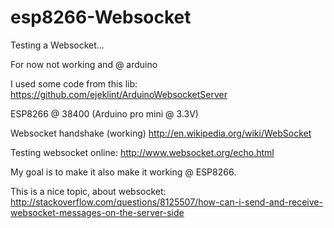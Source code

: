 esp8266-Websocket
=================

Testing a Websocket... 

For now not working and @ arduino

I used some code from this lib:
https://github.com/ejeklint/ArduinoWebsocketServer

ESP8266 @ 38400 (Arduino pro mini @ 3.3V)

Websocket handshake (working)
http://en.wikipedia.org/wiki/WebSocket

Testing websocket online:
http://www.websocket.org/echo.html

My goal is to make it also make it working @  ESP8266.

This is a nice topic, about websocket:
http://stackoverflow.com/questions/8125507/how-can-i-send-and-receive-websocket-messages-on-the-server-side
